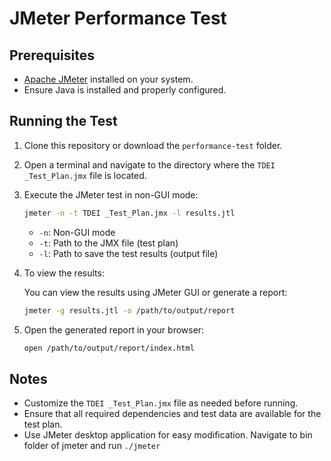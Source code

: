 # JMeter Performance Test

## Prerequisites
- [Apache JMeter](https://jmeter.apache.org/download_jmeter.cgi) installed on your system.
- Ensure Java is installed and properly configured.

## Running the Test

1. Clone this repository or download the  `performance-test` folder.

2. Open a terminal and navigate to the directory where the `TDEI _Test_Plan.jmx` file is located.

3. Execute the JMeter test in non-GUI mode:

    ```bash
    jmeter -n -t TDEI _Test_Plan.jmx -l results.jtl
    ```

    - `-n`: Non-GUI mode
    - `-t`: Path to the JMX file (test plan)
    - `-l`: Path to save the test results (output file)

4. To view the results:

   You can view the results using JMeter GUI or generate a report:

    ```bash
    jmeter -g results.jtl -o /path/to/output/report
    ```

5. Open the generated report in your browser:

    ```bash
    open /path/to/output/report/index.html
    ```

## Notes

- Customize the `TDEI _Test_Plan.jmx` file as needed before running.
- Ensure that all required dependencies and test data are available for the test plan.
- Use JMeter desktop application for easy modification. Navigate to bin folder of jmeter and run `./jmeter`
